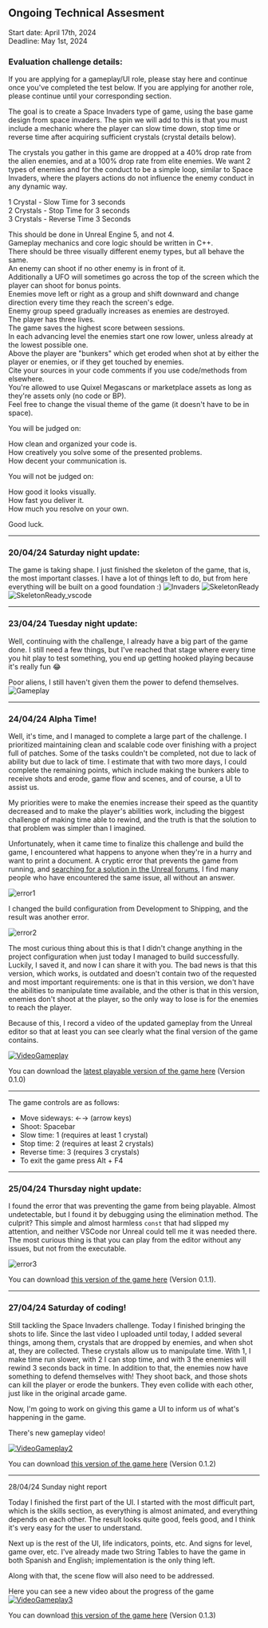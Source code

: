 ## Ongoing Technical Assesment

Start date: April 17th, 2024<br>
Deadline: May 1st, 2024<br>

### Evaluation challenge details:

If you are applying for a gameplay/UI role, please stay here and continue once you've completed the test below. If you are applying for another role, please continue until your corresponding section.

The goal is to create a Space Invaders type of game, using the base game design from space invaders. The spin we will add to this is that you must include a mechanic where the player can slow time down, stop time or reverse time after acquiring sufficient crystals (crystal details below).

The crystals you gather in this game are dropped at a 40% drop rate from the alien enemies, and at a 100% drop rate from elite enemies. We want 2 types of enemies and for the conduct to be a simple loop, similar to Space Invaders, where the players actions do not influence the enemy conduct in any dynamic way.

1 Crystal - Slow Time for 3 seconds<br>
2 Crystals - Stop Time for 3 seconds<br>
3 Crystals - Reverse Time 3 Seconds<br>

This should be done in Unreal Engine 5, and not 4.<br>
Gameplay mechanics and core logic should be written in C++.<br>
There should be three visually different enemy types, but all behave the same.<br>
An enemy can shoot if no other enemy is in front of it.<br>
Additionally a UFO will sometimes go across the top of the screen which the player can shoot for bonus points.<br>
Enemies move left or right as a group and shift downward and change direction every time they reach the screen's edge.<br>
Enemy group speed gradually increases as enemies are destroyed.<br>
The player has three lives.<br>
The game saves the highest score between sessions.<br>
In each advancing level the enemies start one row lower, unless already at the lowest possible one.<br>
Above the player are "bunkers" which get eroded when shot at by either the player or enemies, or if they get touched by enemies.<br>
Cite your sources in your code comments if you use code/methods from elsewhere.<br>
You're allowed to use Quixel Megascans or marketplace assets as long as they're assets only (no code or BP).<br>
Feel free to change the visual theme of the game (it doesn't have to be in space).<br>

You will be judged on:

How clean and organized your code is.<br>
How creatively you solve some of the presented problems.<br>
How decent your communication is.<br>

You will not be judged on:

How good it looks visually.<br>
How fast you deliver it.<br>
How much you resolve on your own.<br>

Good luck.

---
### 20/04/24 Saturday night update:

The game is taking shape. I just finished the skeleton of the game, that is, the most important classes. I have a lot of things left to do, but from here everything will be built on a good foundation :) 
![Invaders](RawContent/Invaders.gif)
![SkeletonReady](RawContent/SkeletonReady.png)
![SkeletonReady_vscode](RawContent/SkeletonReady_Code.png)

---
### 23/04/24 Tuesday night update:

Well, continuing with the challenge, I already have a big part of the game done. I still need a few things, but I've reached that stage where every time you hit play to test something, you end up getting hooked playing because it's really fun 😂

Poor aliens, I still haven't given them the power to defend themselves.<br>
![Gameplay](RawContent/Gameplay.gif)

---
### 24/04/24 Alpha Time!

Well, it's time, and I managed to complete a large part of the challenge. I prioritized maintaining clean and scalable code over finishing with a project full of patches. Some of the tasks couldn't be completed, not due to lack of ability but due to lack of time. I estimate that with two more days, I could complete the remaining points, which include making the bunkers able to receive shots and erode, game flow and scenes, and of course, a UI to assist us.

My priorities were to make the enemies increase their speed as the quantity decreased and to make the player's abilities work, including the biggest challenge of making time able to rewind, and the truth is that the solution to that problem was simpler than I imagined.

Unfortunately, when it came time to finalize this challenge and build the game, I encountered what happens to anyone when they're in a hurry and want to print a document. A cryptic error that prevents the game from running, and [searching for a solution in the Unreal forums](https://www.google.com/search?q=No+precompiled+movie+scene+data+is+present+for+sequence+%27Sequence%27.+This+should+have+been+generated+and+saved+during+cook.+site:forums.unrealengine.com&sca_esv=40c8a0742f288946&sca_upv=1&sxsrf=ACQVn0_venAEdIhBeIwfR0I3jNxdvbC61w:1714013358571&sa=X&ved=2ahUKEwjnsoKrrdyFAxW0qpUCHUXlC2EQrQIoBHoECCMQBQ&biw=1920&bih=959&dpr=1#ip=1), I find many people who have encountered the same issue, all without an answer.

![error1](RawContent/error/error1.png)

I changed the build configuration from Development to Shipping, and the result was another error.

![error2](RawContent/error/error2.png)

The most curious thing about this is that I didn't change anything in the project configuration when just today I managed to build successfully. Luckily, I saved it, and now I can share it with you. The bad news is that this version, which works, is outdated and doesn't contain two of the requested and most important requirements: one is that in this version, we don't have the abilities to manipulate time available, and the other is that in this version, enemies don't shoot at the player, so the only way to lose is for the enemies to reach the player.

Because of this, I record a video of the updated gameplay from the Unreal editor so that at least you can see clearly what the final version of the game contains.

[![VideoGameplay](RawContent/video_thumbnail.png)](https://youtu.be/685fZSb53ho)

You can download the [latest playable version of the game here](https://github.com/cesarl94/SpaceInvaders24/releases/tag/0.1.0) (Version 0.1.0)

---

The game controls are as follows:<br>
* Move sideways: ←→ (arrow keys)<br>
* Shoot: Spacebar<br>
* Slow time: 1 (requires at least 1 crystal)<br>
* Stop time: 2 (requires at least 2 crystals)<br>
* Reverse time: 3 (requires 3 crystals)<br>
* To exit the game press Alt + F4

---

### 25/04/24 Thursday night update:

I found the error that was preventing the game from being playable. Almost undetectable, but I found it by debugging using the elimination method. The culprit? This simple and almost harmless ``const`` that had slipped my attention, and neither VSCode nor Unreal could tell me it was needed there. The most curious thing is that you can play from the editor without any issues, but not from the executable.

![error3](RawContent/error/error3.png)

You can download [this version of the game here](https://github.com/cesarl94/SpaceInvaders24/releases/tag/0.1.1) (Version 0.1.1).

---

### 27/04/24 Saturday of coding!

Still tackling the Space Invaders challenge. Today I finished bringing the shots to life. Since the last video I uploaded until today, I added several things, among them, crystals that are dropped by enemies, and when shot at, they are collected. These crystals allow us to manipulate time. With 1, I make time run slower, with 2 I can stop time, and with 3 the enemies will rewind 3 seconds back in time. In addition to that, the enemies now have something to defend themselves with! They shoot back, and those shots can kill the player or erode the bunkers. They even collide with each other, just like in the original arcade game.

Now, I'm going to work on giving this game a UI to inform us of what's happening in the game.

There's new gameplay video!

[![VideoGameplay2](RawContent/video_thumbnail2.png)](https://www.youtube.com/watch?v=U96QdHXcFZc)

You can download [this version of the game here](https://github.com/cesarl94/SpaceInvaders24/releases/tag/0.1.2) (Version 0.1.2)

---

28/04/24 Sunday night report

Today I finished the first part of the UI. I started with the most difficult part, which is the skills section, as everything is almost animated, and everything depends on each other. The result looks quite good, feels good, and I think it's very easy for the user to understand.

Next up is the rest of the UI, life indicators, points, etc. And signs for level, game over, etc. I've already made two String Tables to have the game in both Spanish and English; implementation is the only thing left.

Along with that, the scene flow will also need to be addressed.

Here you can see a new video about the progress of the game
[![VideoGameplay3](RawContent/video_thumbnail3.png)](https://www.youtube.com/watch?v=xv49vm1mIrs)

You can download [this version of the game here](https://github.com/cesarl94/SpaceInvaders24/releases/tag/0.1.3) (Version 0.1.3)